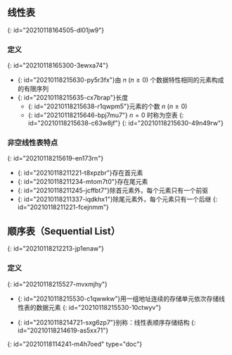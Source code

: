 ## 线性表
{: id="20210118164505-dl01jw9"}

### 定义
{: id="20210118165300-3ewxa74"}

- {: id="20210118215630-py5r3fx"}由 $n\ (n\geq0)$ 个数据特性相同的元素构成的有限序列
- {: id="20210118215635-cx7brap"}长度
  - {: id="20210118215638-r1qwpm5"}元素的个数 $n\ (n\geq 0)$
  - {: id="20210118215646-bpj7mu7"} $n=0$ 时称为空表
  {: id="20210118215638-c63w8jf"}
{: id="20210118215630-49n49rw"}

### 非空线性表特点
{: id="20210118215619-en173rn"}

- {: id="20210118211221-t8xpzbr"}存在首元素
- {: id="20210118211234-mtom7t0"}存在尾元素
- {: id="20210118211245-jcffbt7"}除首元素外，每个元素只有一个前驱
- {: id="20210118211337-iqdkhx1"}除尾元素外，每个元素只有一个后继
{: id="20210118211221-fcejnmm"}

## 顺序表（Sequential List）
{: id="20210118212213-jp1enaw"}

### 定义
{: id="20210118215527-mvxmjhy"}

- {: id="20210118215530-c1qwwkw"}用一组地址连续的存储单元依次存储线性表的数据元素
{: id="20210118215530-10ctwyv"}


- {: id="20210118214721-sxg6zp7"}别称：线性表顺序存储结构
{: id="20210118214619-as5xx71"}


{: id="20210118114241-m4h7oed" type="doc"}
